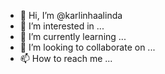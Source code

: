 - 👋 Hi, I’m @karlinhaalinda
- 👀 I’m interested in ...
- 🌱 I’m currently learning ...
- 💞️ I’m looking to collaborate on ...
- 📫 How to reach me ...

<!---
karlinhaalinda/karlinhaalinda is a ✨ special ✨ repository because its `README.md` (this file) appears on your GitHub profile.
You can click the Preview link to take a look at your changes.
--->
